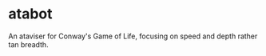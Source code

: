 atabot
======

An ataviser for Conway's Game of Life, focusing on speed and depth rather tan breadth.